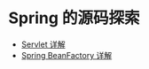 # Spring 的源码探索

- [Servlet 详解](Servlet-Exploration/docs/Servlet.md)
- [Spring BeanFactory 详解](docs/BeanFactory.md)